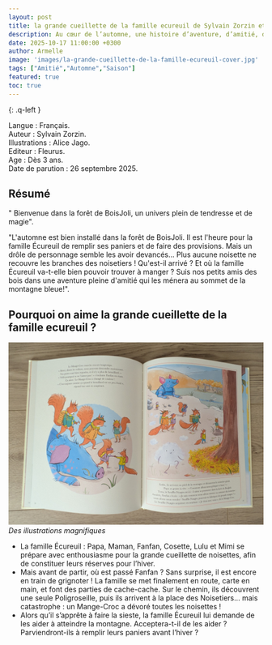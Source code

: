 ```yaml
---
layout: post
title: la grande cueillette de la famille ecureuil de Sylvain Zorzin et Alice Jago.
description: Au cœur de l’automne, une histoire d’aventure, d’amitié, d’entraide et de pardon, qui nous rappelle qu’ensemble, tout devient possible.
date: 2025-10-17 11:00:00 +0300
author: Armelle
image: 'images/la-grande-cueillette-de-la-famille-ecureuil-cover.jpg'
tags: ["Amitié","Automne","Saison"]
featured: true
toc: true
---
```


{: .q-left }

Langue : Français.  
Auteur : Sylvain Zorzin.  
Illustrations : Alice Jago.                  
Editeur : Fleurus.             
Age : Dès 3 ans.                            
Date de parution : 26 septembre 2025.        

## Résumé

" Bienvenue dans la forêt de BoisJoli, un univers plein de tendresse et de magie". 

"L'automne est bien installé dans la forêt de BoisJoli. Il est l'heure pour la famille Écureuil de remplir ses paniers et de faire des provisions. Mais un drôle de personnage semble les avoir devancés... Plus aucune noisette ne recouvre les branches des noisetiers ! Qu'est-il arrivé ? Et où la famille Écureuil va-t-elle bien pouvoir trouver à manger ? Suis nos petits amis des bois dans une aventure pleine d'amitié qui les ménera au sommet de la montagne bleue!".

## Pourquoi on aime la grande cueillette de la famille ecureuil ?

![Des illustrations magnifiques](images/la-grande-cueillette-de-la-famille-ecureuil-int.jpg)
*Des illustrations magnifiques*
- La famille Écureuil : Papa, Maman, Fanfan, Cosette, Lulu et Mimi se prépare avec enthousiasme pour la grande cueillette de noisettes, afin de constituer leurs réserves pour l’hiver. 
- Mais avant de partir, où est passé Fanfan ? Sans surprise, il est encore en train de grignoter !
La famille se met finalement en route, carte en main, et font des parties de cache-cache.
Sur le chemin, ils découvrent une seule Poligroseille, puis ils arrivent à la place des Noisetiers... mais catastrophe : un Mange-Croc a dévoré toutes les noisettes ! 
- Alors qu’il s’apprête à faire la sieste, la famille Écureuil lui demande de les aider à atteindre la montagne. Acceptera-t-il de les aider ? Parviendront-ils à remplir leurs paniers avant l’hiver ? 







